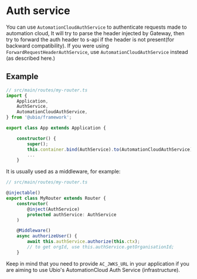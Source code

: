 # Auth service

You can use `AutomationCloudAuthService` to authenticate requests made to automation cloud, It will try to parse the header injected by Gateway, then try to forward the auth header to s-api if the header is not present(for backward compatibility).
If you were using `ForwardRequestHeaderAuthService`, use `AutomationCloudAuthService` instead (as described here.)


## Example
```ts
// src/main/routes/my-router.ts
import {
    Application,
    AuthService,
    AutomationCloudAuthService,
} from '@ubio/framework';

export class App extends Application {

    constructor() {
        super();
        this.container.bind(AuthService).to(AutomationCloudAuthService);
        ...
    }
```

It is usually used as a middleware, for example:

```ts
// src/main/routes/my-router.ts

@injectable()
export class MyRouter extends Router {
    constructor(
        @inject(AuthService)
        protected authService: AuthService
    )

    @Middleware()
    async authorizeUser() {
        await this.authService.authorize(this.ctx);
        // to get orgId, use this.authService.getOrganisationId;
    }

```
Keep in mind that you need to provide `AC_JWKS_URL`  in your application if you are aiming to use Ubio's AutomationCloud Auth Service (infrastructure).
